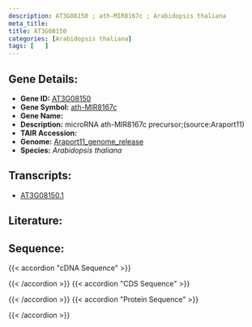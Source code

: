 ```yaml
---
description: AT3G08150 ; ath-MIR8167c ; Arabidopsis thaliana
meta_title:
title: AT3G08150
categories: [Arabidopsis thaliana]
tags: [   ]
---
```


## Gene Details:
- **Gene ID:** [AT3G08150](https://www.arabidopsis.org/locus?name=AT3G08150)
- **Gene Symbol:** <u>ath-MIR8167c</u>
- **Gene Name:** 
- **Description:**   microRNA ath-MIR8167c precursor;(source:Araport11)
- **TAIR Accession:** 
- **Genome:** [Araport11_genome_release](https://www.arabidopsis.org/download/list?dir=Genes%2FAraport11_genome_release)
- **Species:** *Arabidopsis thaliana*

## Transcripts:
   -  [AT3G08150.1](https://www.arabidopsis.org/gene?name=AT3G08150.1)
## Literature:
## Sequence:
{{< accordion "cDNA Sequence" >}}

{{< /accordion >}}
{{< accordion "CDS Sequence" >}}

{{< /accordion >}}
{{< accordion "Protein Sequence" >}}

{{< /accordion >}}
